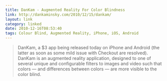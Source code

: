 ```yaml
---
title: DanKam - Augmented Reality For Color Blindness
link: http://dankaminsky.com/2010/12/15/dankam/
layout: link
category: linked
date: 2010-12-16T08:53:40
tags: Colour Blind, Augmented Reality, iPhone, iOS, Android
---
```


> DanKam, a $3 app being released today on iPhone and Android (the latter as soon as some mild issue with Checkout are resolved). DanKam is an augmented reality application, designed to one of several unique and configurable filters to images and video such that colors — and differences between colors — are more visible to the color blind.